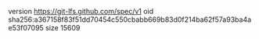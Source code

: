 version https://git-lfs.github.com/spec/v1
oid sha256:a367158f83f51dd70454c550cbabb669b83d0f214ba62f57a93ba4ae53f07095
size 15609
